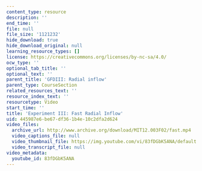 ```yaml
---
content_type: resource
description: ''
end_time: ''
file: null
file_size: '1121232'
hide_download: true
hide_download_original: null
learning_resource_types: []
license: https://creativecommons.org/licenses/by-nc-sa/4.0/
ocw_type: ''
optional_tab_title: ''
optional_text: ''
parent_title: 'GFDIII: Radial inflow'
parent_type: CourseSection
related_resources_text: ''
resource_index_text: ''
resourcetype: Video
start_time: ''
title: 'Experiment III: Fast Radial Inflow'
uid: 445987e6-be67-df36-1b4e-10c2dfa2d624
video_files:
  archive_url: http://www.archive.org/download/MIT12.003F02/fast.mp4
  video_captions_file: null
  video_thumbnail_file: https://img.youtube.com/vi/83fDGbK5ANA/default.jpg
  video_transcript_file: null
video_metadata:
  youtube_id: 83fDGbK5ANA
---
```


